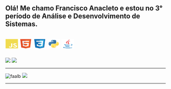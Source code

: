 ## Olá! Me chamo Francisco Anacleto e estou no 3° período de Análise e Desenvolvimento de Sistemas.

<div style="display: inline_block"><br>
  <a href="https://g.co/kgs/XwPpMh"><img align="center" alt="Faalb-Js" height="30" width="40" src="https://raw.githubusercontent.com/devicons/devicon/master/icons/javascript/javascript-plain.svg"></a>
  <a href="https://g.co/kgs/1FqnTq"><img align="center" alt="Faalb-HTML" height="30" width="40" src="https://raw.githubusercontent.com/devicons/devicon/master/icons/html5/html5-original.svg"></a>
  <a href="https://g.co/kgs/T8WGBv"><img align="center" alt="Faalb-CSS" height="30" width="40" src="https://raw.githubusercontent.com/devicons/devicon/master/icons/css3/css3-original.svg"></a>
  <a href="https://g.co/kgs/fRLPdY"><img align="center" alt="Faalb-Python" height="30" width="40" src="https://raw.githubusercontent.com/devicons/devicon/master/icons/python/python-original.svg"></a>
  <a href="https://g.co/kgs/97TK3q"><img align="center" alt="Faalb-Python" height="30" width="40" src="https://raw.githubusercontent.com/devicons/devicon/master/icons/java/java-original.svg"></a>
</div>
  
##

<div> 
  <a href = "mailto:franciscoaalbuquerque30@gmail.com"><img src="https://img.shields.io/badge/-Gmail-%23333?style=for-the-badge&logo=gmail&logoColor=white" target="_blank"></a>
  <a href="https://linkedin.com/in/
franciscoaalbuquerque" target="_blank"><img src="https://img.shields.io/badge/-LinkedIn-%230077B5?style=for-the-badge&logo=linkedin&logoColor=white" target="_blank"></a> 
</div>

<hr>
<img alt="faalb" src="https://github-readme-stats.anuraghazra1.vercel.app/api?username=faalb&line_height=27&include_all_commits=true&show_icons=true&hide_border=true&theme=dark&count_private=true"/>
<a href="https://github.com/Daggy1234"><img src="https://github-readme-stats.vercel.app/api/top-langs/?username=faalb&theme=dark"/></a>
<hr>
